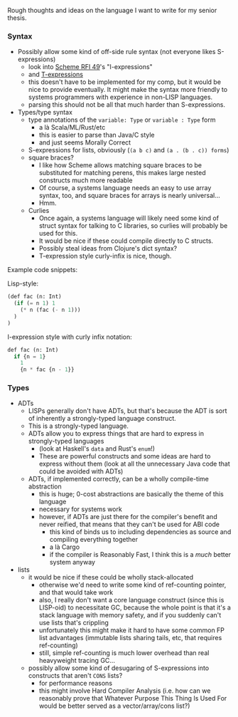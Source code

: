 Rough thoughts and ideas on the language I want to write for my senior thesis.

### Syntax

 + Possibly allow some kind of off-side rule syntax (not everyone likes S-expressions)
     + look into [Scheme RFI 49](http://srfi.schemers.org/srfi-49/srfi-49.html)'s "I-expressions"
     + and [T-expressions](http://srfi.schemers.org/srfi-110/srfi-110.html)
     + this doesn't have to be implemented for my comp, but it would be nice to provide eventually. It might make the syntax more friendly to systems programmers with experience in non-LISP languages.
     + parsing this should not be all that much harder than S-expressions.
 + Types/type syntax
     + type annotations of the `variable: Type` or `variable : Type` form
       + a là Scala/ML/Rust/etc
       + this is easier to parse than Java/C style
       + and just seems Morally Correct
     + S-expressions for lists, obviously (`(a b c)` and `(a . (b . c)) forms`)
     + square braces?
         + I like how Scheme allows matching square braces to be substituted for matching perens, this makes large nested constructs much more readable
         + Of course, a systems language needs an easy to use array syntax, too, and square braces for arrays is nearly universal...
         + Hmm.
     + Curlies
         + Once again, a systems language will likely need some kind of struct syntax for talking to C libraries, so curlies will probably be used for this.
         + It would be nice if these could compile directly to C structs.
         + Possibly steal ideas from Clojure's dict syntax?
         + T-expression style curly-infix is nice, though.

Example code snippets:

Lisp-style:
```lisp
(def fac (n: Int)
  (if (= n 1) 1
    (* n (fac (- n 1)))
  )
)
```
I-expression style with curly infix notation:
```lisp
def fac (n: Int)
  if {n = 1} 
    1
    {n * fac {n - 1}}
```
### Types

  + ADTs
      + LISPs generally don't have ADTs, but that's because the ADT is sort of inherently a strongly-typed language construct.
      + This is a strongly-typed language.
      + ADTs allow you to express things that are hard to express in strongly-typed languages
          + (look at Haskell's `data` and Rust's `enum`!)
          + These are powerful constructs and some ideas are hard to express without them (look at all the unnecessary Java code that could be avoided with ADTs)
      + ADTs, if implemented correctly, can be a wholly compile-time abstraction
          + this is huge; 0-cost abstractions are basically the theme of this language
          + necessary for systems work
          + however, if ADTs are just there for the compiler's benefit and never reified, that means that they can't be used for ABI code
              + this kind of binds us to including dependencies as source and compiling everything together
              + a là Cargo
              + if the compiler is Reasonably Fast, I think this is a _much_ better system anyway
  + lists
      + it would be nice if these could be wholly stack-allocated
          + otherwise we'd need to write some kind of ref-counting pointer, and that would take work
          + also, I really don't want a core language construct (since this is LISP-oid) to necessitate GC, because the whole point is that it's a stack language with memory safety, and if you suddenly can't use lists that's crippling
          + unfortunately this might make it hard to have some common FP list advantages (immutable lists sharing tails, etc, that requires ref-counting)
          + still, simple ref-counting is much lower overhead than real heavyweight tracing GC...
      + possibly allow some kind of desugaring of S-expressions into constructs that aren't `CONS` lists?
          + for performance reasons
          + this might involve Hard Compiler Analysis (i.e. how can we reasonably prove that Whatever Purpose This Thing Is Used For would be better served as a vector/array/cons list?)
